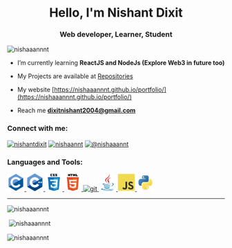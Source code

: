 <h1 align="center">Hello, I'm Nishant Dixit</h1>
<h3 align="center">Web developer, Learner, Student</h3>

<p align="left">
  <img
    src="https://komarev.com/ghpvc/?username=nishaaannnt&label=Profile%20views&color=0e75b6&style=flat"
    alt="nishaaannnt"
  />
</p>

-  I’m currently learning **ReactJS and NodeJs (Explore Web3 in future too)** 

-  My Projects are available at [Repositories](https://github.com/nishaaannnt?tab=repositories)

-  My website [https://nishaaannnt.github.io/portfolio/](https://nishaaannnt.github.io/portfolio/)

-  Reach me **dixitnishant2004@gmail.com**

<h3 align="left">Connect with me:</h3>
<p align="left">
  <a href="https://www.linkedin.com/in/nishantdixitt/" target="blank"
    ><img
      align="center"
      src="https://raw.githubusercontent.com/rahuldkjain/github-profile-readme-generator/master/src/images/icons/Social/linked-in-alt.svg"
      alt="nishantdixit"
      height="30"
      width="40"
  /></a>
  <a href="https://www.hackerrank.com/nishaannt" target="blank"
    ><img
      align="center"
      src="https://raw.githubusercontent.com/rahuldkjain/github-profile-readme-generator/master/src/images/icons/Social/hackerrank.svg"
      alt="nishaannt"
      height="30"
      width="40"
  /></a>
  <a href="https://www.instagram.com/nishaaannt/" target="blank"
    ><img
      align="center"
      src="https://raw.githubusercontent.com/rahuldkjain/github-profile-readme-generator/master/src/images/icons/Social/instagram.svg"
      alt="@nishaaannt"
      height="30"
      width="40"
  /></a>
</p>

<h3 align="left">Languages and Tools:</h3>
<p align="left">
  </a>
  <a href="https://www.cprogramming.com/" target="_blank" rel="noreferrer">
    <img
      src="https://raw.githubusercontent.com/devicons/devicon/master/icons/c/c-original.svg"
      alt="c"
      width="40"
      height="40"
    />
  </a>
  <a href="https://www.w3schools.com/cpp/" target="_blank" rel="noreferrer">
    <img
      src="https://raw.githubusercontent.com/devicons/devicon/master/icons/cplusplus/cplusplus-original.svg"
      alt="c++"
      width="40"
      height="40"
    />
  </a>
  </a>
  <a href="https://www.w3schools.com/css/" target="_blank" rel="noreferrer">
    <img
      src="https://raw.githubusercontent.com/devicons/devicon/master/icons/css3/css3-original-wordmark.svg"
      alt="css3"
      width="40"
      height="40"
    />
  </a>
  <a href="https://www.w3.org/html/" target="_blank" rel="noreferrer">
    <img
      src="https://raw.githubusercontent.com/devicons/devicon/master/icons/html5/html5-original-wordmark.svg"
      alt="html5"
      width="40"
      height="40"
    />
  <a href="https://git-scm.com/" target="_blank" rel="noreferrer">
    <img
      src="https://www.vectorlogo.zone/logos/git-scm/git-scm-icon.svg"
      alt="git"
      width="40"
      height="40"
    />
  </a>
  </a>
  <a href="https://www.java.com" target="_blank" rel="noreferrer">
    <img
      src="https://raw.githubusercontent.com/devicons/devicon/master/icons/java/java-original.svg"
      alt="java"
      width="40"
      height="40"
    />
  </a>
  <a
    href="https://developer.mozilla.org/en-US/docs/Web/JavaScript"
    target="_blank"
    rel="noreferrer"
  >
    <img
      src="https://raw.githubusercontent.com/devicons/devicon/master/icons/javascript/javascript-original.svg"
      alt="javascript"
      width="40"
      height="40"
    />
  </a>
  </a>
  <a href="https://www.python.org" target="_blank" rel="noreferrer">
    <img
      src="https://raw.githubusercontent.com/devicons/devicon/master/icons/python/python-original.svg"
      alt="python"
      width="40"
      height="40"
    />
  </a>
  
</p>
<hr>

<p >
  <img
    align="center"
    src="https://github-readme-stats.vercel.app/api/top-langs?username=nishaaannnt&show_icons=true&locale=en&layout=compact"
    alt="nishaaannnt"
  />
</p>


<p >  &nbsp;<img align="center" src="https://github-readme-stats.vercel.app/api?username=nishaaannnt&show_icons=true&locale=en" alt="nishaaannnt" />
</p>

<p>
  <img
    align="center"
    src="https://github-readme-streak-stats.herokuapp.com/?user=nishaaannnt&"
    alt="nishaaannnt"
  />
</p>
